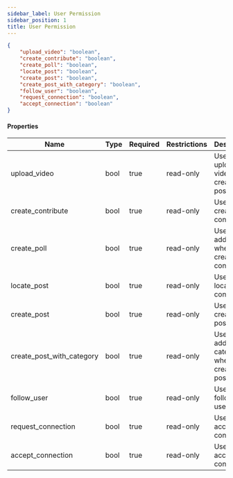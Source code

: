 ```yaml
---
sidebar_label: User Permission
sidebar_position: 1
title: User Permission
---
```


```json
{
    "upload_video": "boolean",
    "create_contribute": "boolean",
    "create_poll": "boolean",
    "locate_post": "boolean",
    "create_post": "boolean",
    "create_post_with_category": "boolean",
    "follow_user": "boolean",
    "request_connection": "boolean",
    "accept_connection": "boolean"
}

```

#### Properties

| Name                      | Type | Required | Restrictions | Description                                    |
|---------------------------|------|----------|--------------|------------------------------------------------|
| upload_video              | bool | true     | read-only    | User can upload video when creating a post     |
| create_contribute         | bool | true     | read-only    | User can create a contribute                   |
| create_poll               | bool | true     | read-only    | User can add a poll when creating a contribute |
| locate_post               | bool | true     | read-only    | User can locate a contribute                   |
| create_post               | bool | true     | read-only    | User can create a post                         |
| create_post_with_category | bool | true     | read-only    | User can add categories when creating a post   |
| follow_user               | bool | true     | read-only    | User can follow users                          |
| request_connection        | bool | true     | read-only    | User can accept a connection                   |
| accept_connection         | bool | true     | read-only    | User can accept a connection                   |
